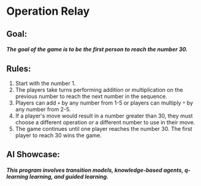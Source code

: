 # Operation Relay

## Goal:
##### The goal of the game is to be the first person to reach the number 30.

## Rules:
1. Start with the number 1.
2. The players take turns performing addition or multiplication on the previous number to reach the next number in the sequence.
3. Players can add `+` by any number from 1-5 or players can multiply `*` by any number from 2-5. 
4. If a player's move would result in a number greater than 30, they must choose a different operation or a different number to use in their move.
5. The game continues until one player reaches the number 30. The first player to reach 30 wins the game.

## AI Showcase:
##### This program involves transition models, knowledge-based agents, q-learning learning, and guided learning. 